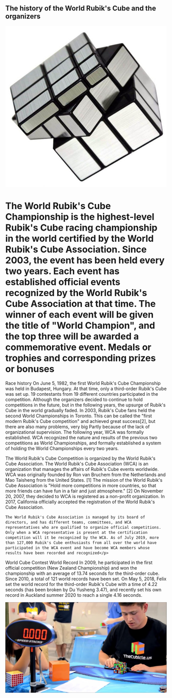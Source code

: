 ## The history of the World Rubik's Cube and the organizers
<html lang="en">
<head>
    <meta charset="UTF-8">
    <title>Introduction to World Rubik's Cube</title>

<body>
<img src="0.jpg/">
<h1>The World Rubik's Cube Championship is the highest-level Rubik's Cube racing championship in the world certified by the World Rubik's Cube Association. Since 2003, the event has been held every two years. Each event has established official events recognized by the World Rubik's Cube Association at that time. The winner of each event will be given the title of "World Champion", and the top three will be awarded a commemorative event. Medals or trophies and corresponding prizes or bonuses</h1>
<p>Race history
    On June 5, 1982, the first World Rubik's Cube Championship was held in Budapest, Hungary. At that time, only a third-order Rubik's Cube was set up. 19 contestants from 19 different countries participated in the competition. Although the organizers decided to continue to hold competitions in the future, but in the following years, the upsurge of Rubik's Cube in the world gradually faded. In 2003, Rubik's Cube fans held the second World Championships in Toronto. This can be called the "first modern Rubik's Cube competition" and achieved great success[2], but there are also many problems, very big Partly because of the lack of organizational supervision. The following year, WCA was formally established. WCA recognized the nature and results of the previous two competitions as World Championships, and formally established a system of holding the World Championships every two years.</p>
<p>The World Rubik's Cube Competition is organized by the World Rubik's Cube Association. The World Rubik's Cube Association (WCA) is an organization that manages the affairs of Rubik's Cube events worldwide. WCA was originally founded by Ron van Bruchem from the Netherlands and Mao Taisheng from the United States. [1] The mission of the World Rubik's Cube Association is "Hold more competitions in more countries, so that more friends can have fun in a fair and just atmosphere." [2] On November 20, 2007, they decided to WCA is registered as a non-profit organization. In 2017, California officially accepted the registration of the World Rubik's Cube Association.

    The World Rubik's Cube Association is managed by its board of directors, and has different teams, committees, and WCA representatives who are qualified to organize official competitions. Only when a WCA representative is present at the certification competition will it be recognized by the WCA. As of July 2019, more than 127,000 Rubik's Cube enthusiasts from all over the world have participated in the WCA event and have become WCA members whose results have been recorded and recognized</p>
<p>World Cube Contest World Record
    In 2009, he participated in the first official competition (New Zealand Championship) and won the championship with an average of 13.74 seconds for the third-order cube. Since 2010, a total of 121 world records have been set. On May 5, 2018, Felix set the world record for the third-order Rubik's Cube with a time of 4.22 seconds (has been broken by Du Yusheng 3.47), and recently set his own record in Auckland summer 2020 to reach a single 4.16 seconds.</p>
<img src="1.jpg/">
</body>


